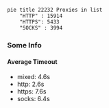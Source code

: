 
```mermaid
pie title 22232 Proxies in list
    "HTTP" : 15914
    "HTTPS": 5433
    "SOCKS" : 3994
```

### Some Info
#### Average Timeout

- mixed: 4.6s
- http: 2.6s
- https: 7.6s
- socks: 6.4s